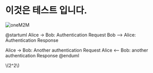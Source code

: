 # 이것은 테스트 입니다.

![oneM2M](http://img.etnews.com/ict/2013/term/image_020130329141422.jpg)

@startuml
Alice -> Bob: Authentication Request
Bob --> Alice: Authentication Response

Alice -> Bob: Another authentication Request
Alice <-- Bob: another authentication Response
@enduml


\\\(2^2\\\) 